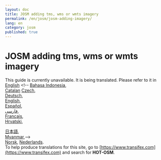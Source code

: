 ```yaml
---
layout: doc
title: JOSM adding tms, wms or wmts imagery
permalink: /en/josm/josm-adding-imagery/
lang: en
category: josm
published: true
---
```


JOSM adding tms, wms or wmts imagery
=============================  

This guide is currently unavailable. It is being translated. Please refer to it in   
[English](/en/josm/josm-adding-imagery/)    <!--
[Bahasa Indonesia](/bi/josm/josm-adding-imagery/),  
[Catalan](/ca/josm/josm-adding-imagery/)
[Czech](/cs/josm/josm-adding-imagery/),   
[Deutsch](/de/josm/josm-adding-imagery/),  
[English](/en/josm/josm-adding-imagery/),  
[Español](/es/josm/josm-adding-imagery/),  
[فارسی](/fa/josm/josm-adding-imagery/),  
[Français](/fr/josm/josm-adding-imagery/),  
[Hrvatski](/hr/josm/josm-adding-imagery/),  
 
[日本語](/ja/josm/josm-adding-imagery/),  
[Myanmar](/my/josm/josm-adding-imagery/),-->  
[Norsk](/nb/josm/josm-adding-imagery/), 
[Nederlands](/nl/josm/josm-adding-imagery/).  <!--
[Português](/pt/josm/josm-adding-imagery/),  
[Русский](/ru/josm/josm-adding-imagery/),  
[Kiswahili](/sw/josm/josm-adding-imagery/),  
[Українська](/uk/josm/josm-adding-imagery/), 
[简体中文](/zh/josm/josm-adding-imagery/).-->  
To help produce translations for this site, go to [https://www.transifex.com](https://www.transifex.com) and search for **HOT-OSM**.

